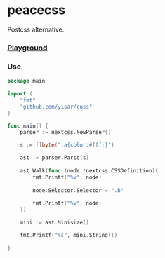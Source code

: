 # peacecss
Postcss alternative.

### [Playground](https://yisar.github.io/cuss/)

### Use

```go
package main

import (
	"fmt"
	"github.com/yisar/cuss"
)

func main() {
	parser := nextcss.NewParser()

	s := []byte(".a{color:#fff;}")

	ast := parser.Parse(s)
	
	ast.Walk(func (node *nextcss.CSSDefinition){
		fmt.Printf("%v", node)
		
		node.Selector.Selector = ".b"
	
		fmt.Printf("%v", node)
	})

	mini := ast.Minisize()

	fmt.Printf("%s", mini.String())
	
}
```
